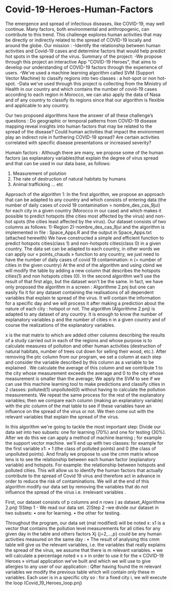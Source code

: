 # Covid-19-Heroes-Human-Factors
The emergence and spread of infectious diseases, like COVID-19, may well continue. Many factors, both environmental and anthropogenic, can contribute to this trend. This challenge explores human activities that may be directly or indirectly related to the spread of COVID-19 locally and around the globe. 
Our mission : -Identify the relationship between human activities and Covid-19 cases and determine factors that would help predict hot spots in the spread of the virus. 
Summary of the project:
-We propose through this project an interactive App "COVID-19 Heroes", that aims to develop our understanding of COVID-19 factors through the experience of users. -We've used a machine learning algorithm called SVM (Support Vector Machine) to classify regions into two classes : a hot-spot or non hot-spot. -Data we've used through this project is collecting from the Ministry of Health in our country and which contains the number of covid-19 cases according to each region in Morocco, we can also apply the data of Nasa and of any country to classify its regions since that our algorithm is flexible and applicable to any country.

Our two proposed algorithms have the answer of all these challenge’s questions :
Do geographic or temporal patterns from COVID-19 disease mapping reveal insights into human factors that may be related to the spread of the disease? 
Could human activities that impact the environment play an indirect role in furthering COVID-19 spread? Are certain activities correlated with specific disease presentations or increased severity?

Humain factors :
Although there are many, we propose some of the human factors (as explanatory variables)that explain the degree of virus spread and that can be used in our data base, as follows:
1.	Measurement of polution
2.	The rate of destruction of natural habitats by humans
3.	Animal trafficking
… etc


Approach of the algorithm 1:
In the first algorithm, we propose an approach that can be adapted to any country and which consists of entering data (the number of daily cases of  covid 19 contamination = nombre_des_cas_9jui) for each city in a given country (Morocco in our case) and which makes it possible to predict hotspots (the cities most affected by the virus) and non-hot spots (the cities least affected by the virus).
Our dataset consists of two columns as follows:
1)-Region
2)-nombre_des_cas_9jui
and the algorithm is implemented in file : Space_Apps.R and the output in Space_Apps.txt (attached herewith)
We have constructed a simple and efficient function to predict hotspots cities(class 1) and non-hotspots cities(class 0) in a given country. The data set can be adapted to each country, in other words we can apply our  « points_chauds » function to any country, we just need to have the number of daily cases of covid 19 contamination:
n (= number of cities in the given country)
At the end of the algorithm and using cbind we will modify the table by adding a new column that describes the hotspots cities(1) and non hotspots cities (0).
In the second algorithm we’ll use the result of that first algo, but the dataset won't be the same. In fact, we have only proposed the algorithm in a screen : Algorithme 2.pnj
but one can easily fix it for any dataset containing the realisations of all dependent variables that explain te spread of the virus. It will contain the information for a specific day and we will process it after making a prediction about the nature of each city : hotspot or not. 
The algorithm (Algorithme 2.pnj) is adapted to any dataset of any country.
It is enough to know the number of explanatory variables p and the number of cities n in a given country and of course the realizations of the explanatory variables.

x is the mat matrix to which are added other columns describing the results of a study carried out in each of the regions and whose purpose is to calculate measures of pollution and other human activities (destruction of natural habitats, number of trees cut down for selling their wood, etc.).
After removing the ptc column from our program, we set a column at each step and consider the variable described by this column as a variable to be explained . We calculate the average of this column and we contribute 1 to the city whose measurement exceeds the average and 0 to the city whose measurement is smaller than the average; We apply the SVM to see if we can use this machine learning tool to make predictions and classify cities in 2 classes: polluted(1) unpolluted(0) without having to calculate the pollution measurements.
We repeat the same process for the rest of the explanatory variables; then we compare each column (making an explanatory variable) with the ptc column of the mat table to see if these variables have an influence on the spread of the virus or not. 
We then come out with the relevant variables that explain the spread of the virus.











In this algorithm we're going to tackle the most important step:
Divide our data set into two subsets: one for learning (70%) and one for testing (30%).
After we do this we can apply a method of machine learning ; for example the support vector machine. we'll end up with two classes: 
for example for the first variable x1: 
•	1 (the class of polluted points) and 0 (the class of unpolluted points).
And finally we propose to use the cmm matrix whose lens is to see the relationship between each human factor (explanatory variable) and hotspots. 
For example: the relationship between hotspots  and polluted cities. This will allow us to identify the human factors that actually contribute to the spread of Covid 19 virus and therefore act in advance in order to reduce the risk of contaminations. 
We will at the end of this algorithm modify our data set by removing the variables that do not influence the spread of the virus i.e. irrelevant variables .

First, our dataset consists of p columns and n rows ( as dataset_Algorithme 2.pnj)
1)Step 1 - We read our data set. 
2)Step 2 –we divide  our dataset in two subsets:
•	one for learning.
•	the other for testing. 

Throughout the program, our data set (mat modified) will be noted x:
x1 is a vector that contains the pollution level measurements for all cities for any given day in the table and others factors Xj {j=2,…,p} could be any human activities measured on the same day  :
•	The result of analysing this cmm table will give us the relevant variables, i.e. the variables that really explains the spread of the virus, we assume that there is m relevant variables.
•	we will calculate a percentage noted « s » in order to use it for the « COVID-19 Heroes » virtual application we’ve built and which we will use to give allergies to any user of our application :
Qfter having found the m relevant variables we modify the previous table which will contain only these m variables.
              Each user is in a specific city so : 
             for a fixed city i, we will execute the loop (Covid_19_Heroes_loop.pnj)




